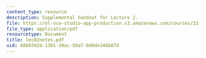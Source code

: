 ```yaml
---
content_type: resource
description: Supplemental handout for Lecture 2.
file: https://ol-ocw-studio-app-production.s3.amazonaws.com/courses/22-812j-managing-nuclear-technology-spring-2004/88b9392d138110ac50a70d6de146b87d_lec02notes.pdf
file_type: application/pdf
resourcetype: Document
title: lec02notes.pdf
uid: 88b9392d-1381-10ac-50a7-0d6de146b87d
---
```

